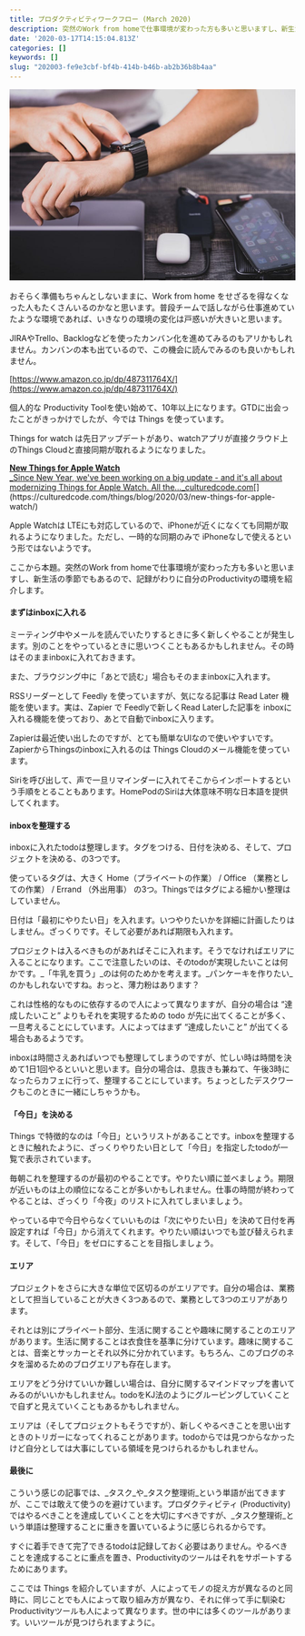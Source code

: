 ```yaml
---
title: プロダクティビティワークフロー (March 2020)
description: 突然のWork from homeで仕事環境が変わった方も多いと思いますし、新生活の季節でもあるので、記録がわりに自分のProductivityの環境を紹介します。
date: '2020-03-17T14:15:04.813Z'
categories: []
keywords: []
slug: "202003-fe9e3cbf-bf4b-414b-b46b-ab2b36b8b4aa"
---
```

![](1__Ql0tf9HCcqsK5v2SuElzZQ.jpeg)

おそらく準備もちゃんとしないままに、Work from home をせざるを得なくなった人もたくさんいるのかなと思います。普段チームで話しながら仕事進めていたような環境であれば、いきなりの環境の変化は戸惑いが大きいと思います。

JIRAやTrello、Backlogなどを使ったカンバン化を進めてみるのもアリかもしれません。カンバンの本も出ているので、この機会に読んでみるのも良いかもしれません。

[https://www.amazon.co.jp/dp/487311764X/](https://www.amazon.co.jp/dp/487311764X/)

個人的な Productivity Toolを使い始めて、10年以上になります。GTDに出会ったことがきっかけでしたが、今では Things を使っています。

Things for watch は先日アップデートがあり、watchアプリが直接クラウド上のThings Cloudと直接同期が取れるようになりました。

[**New Things for Apple Watch**  
_Since New Year, we've been working on a big update - and it's all about modernizing Things for Apple Watch. All the…_culturedcode.com](https://culturedcode.com/things/blog/2020/03/new-things-for-apple-watch/ "https://culturedcode.com/things/blog/2020/03/new-things-for-apple-watch/")[](https://culturedcode.com/things/blog/2020/03/new-things-for-apple-watch/)

Apple Watchは LTEにも対応しているので、iPhoneが近くになくても同期が取れるようになりました。ただし、一時的な同期のみで iPhoneなしで使えるという形ではないようです。

ここから本題。突然のWork from homeで仕事環境が変わった方も多いと思いますし、新生活の季節でもあるので、記録がわりに自分のProductivityの環境を紹介します。

#### まずはinboxに入れる

ミーティング中やメールを読んでいたりするときに多く新しくやることが発生します。別のことをやっているときに思いつくこともあるかもしれません。その時はそのままinboxに入れておきます。

また、ブラウジング中に「あとで読む」場合もそのままinboxに入れます。

RSSリーダーとして Feedly を使っていますが、気になる記事は Read Later 機能を使います。実は、Zapier で Feedlyで新しくRead Laterした記事を inboxに入れる機能を使っており、あとで自動でinboxに入ります。

Zapierは最近使い出したのですが、とても簡単なUIなので使いやすいです。ZapierからThingsのinboxに入れるのは Things Cloudのメール機能を使っています。

Siriを呼び出して、声で一旦リマインダーに入れてそこからインポートするという手順をとることもあります。HomePodのSiriは大体意味不明な日本語を提供してくれます。

#### inboxを整理する

inboxに入れたtodoは整理します。タグをつける、日付を決める、そして、プロジェクトを決める、の3つです。

使っているタグは、大きく Home（プライベートの作業） / Office （業務としての作業） / Errand （外出用事） の3つ。Thingsではタグによる細かい整理はしていません。

日付は「最初にやりたい日」を入れます。いつやりたいかを詳細に計画したりはしません。ざっくりです。そして必要があれば期限も入れます。

プロジェクトは入るべきものがあればそこに入れます。そうでなければエリアに入ることになります。ここで注意したいのは、そのtodoが実現したいことは何かです。_「牛乳を買う」_のは何のためかを考えます。_パンケーキを作りたい_のかもしれないですね。おっと、薄力粉はあります？

これは性格的なものに依存するので人によって異なりますが、自分の場合は “達成したいこと” よりもそれを実現するための todo が先に出てくることが多く、一旦考えることにしています。人によってはまず “達成したいこと” が出てくる場合もあるようです。

inboxは時間さえあればいつでも整理してしまうのですが、忙しい時は時間を決めて1日1回やるといいと思います。自分の場合は、息抜きも兼ねて、午後3時になったらカフェに行って、整理することにしています。ちょっとしたデスクワークもこのときに一緒にしちゃうかも。

#### 「今日」を決める

Things で特徴的なのは「今日」というリストがあることです。inboxを整理するときに触れたように、ざっくりやりたい日として「今日」を指定したtodoが一覧で表示されています。

毎朝これを整理するのが最初のやることです。やりたい順に並べましょう。期限が近いものは上の順位になることが多いかもしれません。仕事の時間が終わってやることは、ざっくり「今夜」のリストに入れてしまいましょう。

やっている中で今日やらなくていいものは「次にやりたい日」を決めて日付を再設定すれば「今日」から消えてくれます。やりたい順はいつでも並び替えられます。そして、「今日」をゼロにすることを目指しましょう。

#### エリア

プロジェクトをさらに大きな単位で区切るのがエリアです。自分の場合は、業務として担当していることが大きく3つあるので、業務として3つのエリアがあります。

それとは別にプライベート部分、生活に関することや趣味に関することのエリアがあります。生活に関することは衣食住を基準に分けています。趣味に関することは、音楽とサッカーとそれ以外に分かれています。もちろん、このブログのネタを溜めるためのブログエリアも存在します。

エリアをどう分けていいか難しい場合は、自分に関するマインドマップを書いてみるのがいいかもしれません。todoをKJ法のようにグルーピングしていくことで自ずと見えていくこともあるかもしれません。

エリアは（そしてプロジェクトもそうですが）、新しくやるべきことを思い出すときのトリガーになってくれることがあります。todoからでは見つからなかったけど自分としては大事にしている領域を見つけられるかもしれません。

#### 最後に

こういう感じの記事では、_タスク_や_タスク整理術_という単語が出てきますが、ここでは敢えて使うのを避けています。プロダクティビティ (Productivity) ではやるべきことを達成していくことを大切にすべきですが、_タスク整理術_という単語は整理することに重きを置いているように感じられるからです。

すぐに着手できて完了できるtodoは記録しておく必要はありません。やるべきことを達成することに重点を置き、Productivityのツールはそれをサポートするためにあります。

ここでは Things を紹介していますが、人によってモノの捉え方が異なるのと同時に、同じことでも人によって取り組み方が異なり、それに伴って手に馴染む Productivityツールも人によって異なります。世の中には多くのツールがあります。いいツールが見つけられますように。